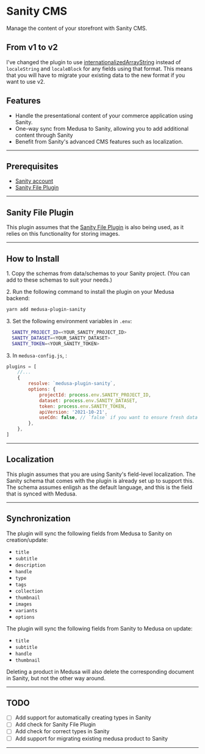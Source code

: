 # Sanity CMS

Manage the content of your storefront with Sanity CMS.

## From v1 to v2

I've changed the plugin to use [internationalizedArrayString](https://github.com/sanity-io/sanity-plugin-internationalized-array) instead of `localeString` and `localeBlock` for any fields using that format. This means that you will have to migrate your existing data to the new format if you want to use v2.

## Features

-   Handle the presentational content of your commerce application using Sanity.
-   One-way sync from Medusa to Sanity, allowing you to add additional content through Sanity
-   Benefit from Sanity's advanced CMS features such as localization.

---

## Prerequisites

-   [Sanity account](https://www.sanity.io/)
-   [Sanity File Plugin](https://github.com/abmenzel/medusa-plugin-sanity)

---

## Sanity File Plugin

This plugin assumes that the [Sanity File Plugin](https://github.com/abmenzel/medusa-plugin-sanity) is also being used, as it relies on this functionality for storing images.

---

## How to Install

1\. Copy the schemas from data/schemas to your Sanity project. (You can add to these schemas to suit your needs.)

2\. Run the following command to install the plugin on your Medusa backend:

```bash
yarn add medusa-plugin-sanity
```

3\. Set the following environment variables in `.env`:

```bash
  SANITY_PROJECT_ID=<YOUR_SANITY_PROJECT_ID>
  SANITY_DATASET=<YOUR_SANITY_DATASET>
  SANITY_TOKEN=<YOUR_SANITY_TOKEN>
```

3\. In `medusa-config.js`, :

```js
plugins = [
	//...
	{
		resolve: `medusa-plugin-sanity`,
		options: {
			projectId: process.env.SANITY_PROJECT_ID,
			dataset: process.env.SANITY_DATASET,
			token: process.env.SANITY_TOKEN,
			apiVersion: '2021-10-21',
			useCdn: false, // `false` if you want to ensure fresh data
		},
	},
]
```

---

## Localization

This plugin assumes that you are using Sanity's field-level localization. The Sanity schema that comes with the plugin is already set up to support this. The schema assumes enligsh as the default language, and this is the field that is synced with Medusa.

---

## Synchronization

The plugin will sync the following fields from Medusa to Sanity on creation/update:

-   `title`
-   `subtitle`
-   `description`
-   `handle`
-   `type`
-   `tags`
-   `collection`
-   `thumbnail`
-   `images`
-   `variants`
-   `options`

The plugin will sync the following fields from Sanity to Medusa on update:

-   `title`
-   `subtitle`
-   `handle`
-   `thumbnail`

Deleting a product in Medusa will also delete the corresponding document in Sanity, but not the other way around.

---

## TODO

-   [ ] Add support for automatically creating types in Sanity
-   [ ] Add check for Sanity File Plugin
-   [ ] Add check for correct types in Sanity
-   [ ] Add support for migrating existing medusa product to Sanity

---

